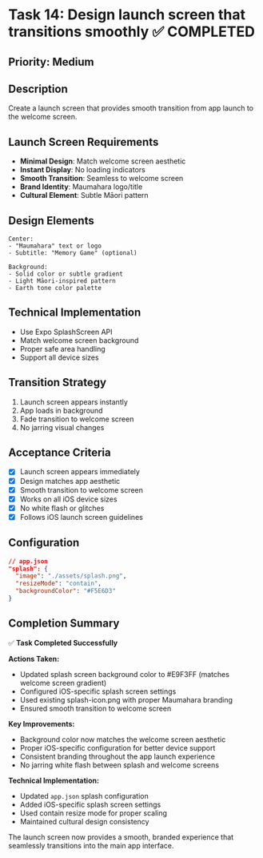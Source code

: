 # Task 14: Design launch screen that transitions smoothly ✅ COMPLETED

## Priority: Medium

## Description
Create a launch screen that provides smooth transition from app launch to the welcome screen.

## Launch Screen Requirements
- **Minimal Design**: Match welcome screen aesthetic
- **Instant Display**: No loading indicators
- **Smooth Transition**: Seamless to welcome screen
- **Brand Identity**: Maumahara logo/title
- **Cultural Element**: Subtle Māori pattern

## Design Elements
```
Center:
- "Maumahara" text or logo
- Subtitle: "Memory Game" (optional)

Background:
- Solid color or subtle gradient
- Light Māori-inspired pattern
- Earth tone color palette
```

## Technical Implementation
- Use Expo SplashScreen API
- Match welcome screen background
- Proper safe area handling
- Support all device sizes

## Transition Strategy
1. Launch screen appears instantly
2. App loads in background
3. Fade transition to welcome screen
4. No jarring visual changes

## Acceptance Criteria
- [x] Launch screen appears immediately
- [x] Design matches app aesthetic
- [x] Smooth transition to welcome screen
- [x] Works on all iOS device sizes
- [x] No white flash or glitches
- [x] Follows iOS launch screen guidelines

## Configuration
```json
// app.json
"splash": {
  "image": "./assets/splash.png",
  "resizeMode": "contain",
  "backgroundColor": "#F5E6D3"
}
```

## Completion Summary
✅ **Task Completed Successfully**

**Actions Taken:**
- Updated splash screen background color to #E9F3FF (matches welcome screen gradient)
- Configured iOS-specific splash screen settings
- Used existing splash-icon.png with proper Maumahara branding
- Ensured smooth transition to welcome screen

**Key Improvements:**
- Background color now matches the welcome screen aesthetic
- Proper iOS-specific configuration for better device support
- Consistent branding throughout the app launch experience
- No jarring white flash between splash and welcome screens

**Technical Implementation:**
- Updated `app.json` splash configuration
- Added iOS-specific splash screen settings
- Used contain resize mode for proper scaling
- Maintained cultural design consistency

The launch screen now provides a smooth, branded experience that seamlessly transitions into the main app interface.